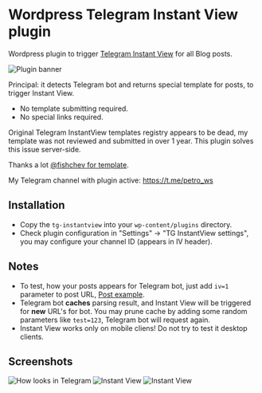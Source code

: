 # Wordpress Telegram Instant View plugin

Wordpress plugin to trigger [Telegram Instant View](https://instantview.telegram.org/) for all Blog posts.

![Plugin banner](assets/banner-1544x500.png)

Principal: it detects Telegram bot and returns special template for
posts, to trigger Instant View.

* No template submitting required.
* No special links required.

Original Telegram InstantView templates registry appears to be dead,
my template was not reviewed and submitted in over 1 year. This plugin
solves this issue server-side.

Thanks a lot [@fishchev for template](https://gist.github.com/fishchev/ed2ca15d5ffd9594d41498a4bf9ba12e).

My Telegram channel with plugin active: https://t.me/petro_ws

## Installation

* Copy the `tg-instantview` into your `wp-content/plugins` directory.
* Check plugin configuration in "Settings" -> "TG InstantView settings", you may configure your channel ID (appears in IV header).

## Notes

* To test, how your posts appears for Telegram bot, just add `iv=1` parameter to post URL, [Post example](https://petro.ws/vancouver-skies/?iv=1).
* Telegram bot **caches** parsing result, and Instant View will be triggered for **new** URL's for bot. You may prune cache by adding some random parameters like `test=123`, Telegram bot will request again.
* Instant View works only on mobile cliens! Do not try to test it desktop clients.

## Screenshots

![How looks in Telegram](assets/screenshot-1.jpg) ![Instant View](assets/screenshot-2.jpg) ![Instant View](assets/screenshot-2.jpg)
